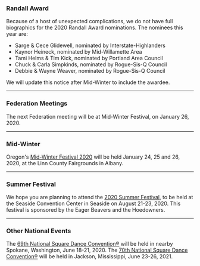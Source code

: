 ### Randall Award

Because of a host of unexpected complications, we do not have full biographics for the 2020 Randall Award nominations.  The nominees this year are:

- Sarge & Cece Glidewell, nominated by Interstate-Highlanders
- Kaynor Heineck, nominated by Mid-Willamette Area
- Tami Helms & Tim Kick, nominated by Portland Area Council
- Chuck & Carla Simpkinds, nominated by Rogue-Sis-Q Council
- Debbie & Wayne Weaver, nominated by Rogue-Sis-Q Council

We will update this notice after Mid-Winter to include the awardee.

---

### Federation Meetings

The next Federation meeting will be at Mid-Winter Festival, on January 26, 2020.

----

### Mid-Winter

Oregon's [Mid-Winter Festival 2020](http://midwinterfestival.com) will be held January 24, 25 and 26, 2020, at the Linn County Fairgrounds in Albany.

----

### Summer Festival

We hope you are planning to attend
the [2020 Summer Festival](http://2020.oregonsummerfestival.org), to be held at the Seaside Convention Center in Seaside on August 21-23, 2020.  This festival 
is sponsored by the Eager Beavers and the Hoedowners.

---

### Other National Events

The [69th National Square Dance Convention&reg;](https://www.69nsdc.com/) will be held in nearby Spokane, Washington, June 18-21, 2020.
The [70th National Square Dance Convention&reg;](https://www.70nsdc.com/) will be held in Jackson, Mississippi, June 23-26, 2021.

